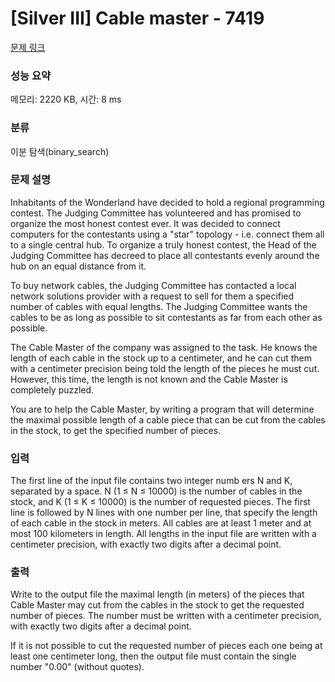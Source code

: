 # [Silver III] Cable master - 7419 

[문제 링크](https://www.acmicpc.net/problem/7419) 

### 성능 요약

메모리: 2220 KB, 시간: 8 ms

### 분류

이분 탐색(binary_search)

### 문제 설명

<p>Inhabitants of the Wonderland have decided to hold a regional programming contest. The Judging Committee has volunteered and has promised to organize the most honest contest ever. It was decided to connect computers for the contestants using a "star" topology - i.e. connect them all to a single central hub. To organize a truly honest contest, the Head of the Judging Committee has decreed to place all contestants evenly around the hub on an equal distance from it.</p>

<p>To buy network cables, the Judging Committee has contacted a local network solutions provider with a request to sell for them a specified number of cables with equal lengths. The Judging Committee wants the cables to be as long as possible to sit contestants as far from each other as possible.</p>

<p>The Cable Master of the company was assigned to the task. He knows the length of each cable in the stock up to a centimeter, and he can cut them with a centimeter precision being told the length of the pieces he must cut. However, this time, the length is not known and the Cable Master is completely puzzled.</p>

<p>You are to help the Cable Master, by writing a program that will determine the maximal possible length of a cable piece that can be cut from the cables in the stock, to get the specified number of pieces.</p>

### 입력 

 <p>The first line of the input file contains two integer numb ers N and K, separated by a space. N (1 ≤ N ≤ 10000) is the number of cables in the stock, and K (1 ≤ K ≤ 10000) is the number of requested pieces. The first line is followed by N lines with one number per line, that specify the length of each cable in the stock in meters. All cables are at least 1 meter and at most 100 kilometers in length. All lengths in the input file are written with a centimeter precision, with exactly two digits after a decimal point.</p>

### 출력 

 <p>Write to the output file the maximal length (in meters) of the pieces that Cable Master may cut from the cables in the stock to get the requested number of pieces. The number must be written with a centimeter precision, with exactly two digits after a decimal point.</p>

<p>If it is not possible to cut the requested number of pieces each one being at least one centimeter long, then the output file must contain the single number "0.00" (without quotes).</p>

